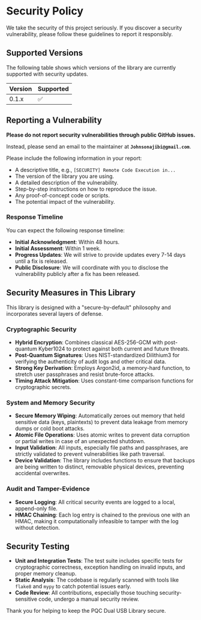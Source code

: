 # Security Policy

We take the security of this project seriously. If you discover a security vulnerability, please follow these guidelines to report it responsibly.

## Supported Versions

The following table shows which versions of the library are currently supported with security updates.

| Version | Supported          |
| ------- | ------------------ |
| 0.1.x   | :white_check_mark: |

## Reporting a Vulnerability

**Please do not report security vulnerabilities through public GitHub issues.**

Instead, please send an email to the maintainer at **`Johnsonajibi@gmail.com`**.

Please include the following information in your report:

-   A descriptive title, e.g., `[SECURITY] Remote Code Execution in...`
-   The version of the library you are using.
-   A detailed description of the vulnerability.
-   Step-by-step instructions on how to reproduce the issue.
-   Any proof-of-concept code or scripts.
-   The potential impact of the vulnerability.

### Response Timeline

You can expect the following response timeline:

-   **Initial Acknowledgment**: Within 48 hours.
-   **Initial Assessment**: Within 1 week.
-   **Progress Updates**: We will strive to provide updates every 7-14 days until a fix is released.
-   **Public Disclosure**: We will coordinate with you to disclose the vulnerability publicly after a fix has been released.

## Security Measures in This Library

This library is designed with a "secure-by-default" philosophy and incorporates several layers of defense.

### Cryptographic Security
-   **Hybrid Encryption**: Combines classical AES-256-GCM with post-quantum Kyber1024 to protect against both current and future threats.
-   **Post-Quantum Signatures**: Uses NIST-standardized Dilithium3 for verifying the authenticity of audit logs and other critical data.
-   **Strong Key Derivation**: Employs Argon2id, a memory-hard function, to stretch user passphrases and resist brute-force attacks.
-   **Timing Attack Mitigation**: Uses constant-time comparison functions for cryptographic secrets.

### System and Memory Security
-   **Secure Memory Wiping**: Automatically zeroes out memory that held sensitive data (keys, plaintexts) to prevent data leakage from memory dumps or cold boot attacks.
-   **Atomic File Operations**: Uses atomic writes to prevent data corruption or partial writes in case of an unexpected shutdown.
-   **Input Validation**: All inputs, especially file paths and passphrases, are strictly validated to prevent vulnerabilities like path traversal.
-   **Device Validation**: The library includes functions to ensure that backups are being written to distinct, removable physical devices, preventing accidental overwrites.

### Audit and Tamper-Evidence
-   **Secure Logging**: All critical security events are logged to a local, append-only file.
-   **HMAC Chaining**: Each log entry is chained to the previous one with an HMAC, making it computationally infeasible to tamper with the log without detection.

## Security Testing

-   **Unit and Integration Tests**: The test suite includes specific tests for cryptographic correctness, exception handling on invalid inputs, and proper memory cleanup.
-   **Static Analysis**: The codebase is regularly scanned with tools like `flake8` and `mypy` to catch potential issues early.
-   **Code Review**: All contributions, especially those touching security-sensitive code, undergo a manual security review.

Thank you for helping to keep the PQC Dual USB Library secure.
